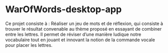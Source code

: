 # WarOfWords-desktop-app

Ce projet consiste à :
Réaliser un jeu de mots et de réflexion, qui consiste à
trouver le résultat convenable au thème proposé en
essayant de combiner entre les lettres. Il permet de
réviser d’une manière ludique notre vocabulaire tout
en jouant et innovant la notion de la commande vocale
pour placer les lettres.
